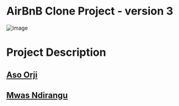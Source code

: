 # AirBnB Clone Project - version 3
![image](https://user-images.githubusercontent.com/42071241/225963494-50040a9f-debd-47dd-8d09-4c3eb7e8f04b.png)

# Project Description

## [Aso Orji](ndubuisiaso@gmail.com)
## [Mwas Ndirangu](helykish@gmail.com)
